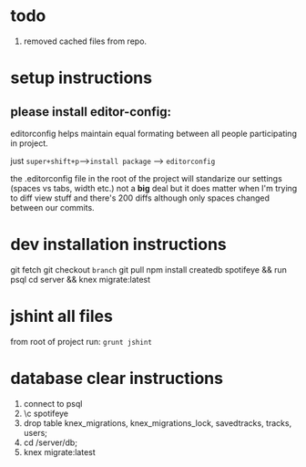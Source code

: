 # todo #
1. removed cached files from repo.


# setup instructions #

## please install editor-config:
editorconfig helps maintain equal formating between all people participating in project.

just `super+shift+p`-->`install package` --> `editorconfig`

the .editorconfig file in the root of the project will standarize our settings (spaces vs tabs, width etc.)
not a __big__ deal but it does matter when I'm trying to diff view stuff and there's 200 diffs although only spaces changed between 
our commits.


# dev installation instructions
git fetch
git checkout `branch`
git pull
npm install
createdb spotifeye && run psql
cd server && knex migrate:latest

# jshint all files
from root of project run:
`grunt jshint`

# database clear instructions
1. connect to psql
2. \c spotifeye
3. drop table knex_migrations, knex_migrations_lock, savedtracks, tracks, users;
4. cd /server/db;
5. knex migrate:latest

